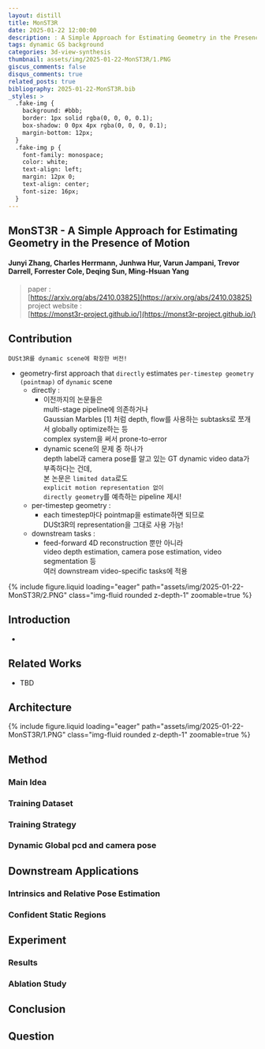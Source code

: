 ```yaml
---
layout: distill
title: MonST3R
date: 2025-01-22 12:00:00
description: : A Simple Approach for Estimating Geometry in the Presence of Motion (ICLR 2025)
tags: dynamic GS background
categories: 3d-view-synthesis
thumbnail: assets/img/2025-01-22-MonST3R/1.PNG
giscus_comments: false
disqus_comments: true
related_posts: true
bibliography: 2025-01-22-MonST3R.bib
_styles: >
  .fake-img {
    background: #bbb;
    border: 1px solid rgba(0, 0, 0, 0.1);
    box-shadow: 0 0px 4px rgba(0, 0, 0, 0.1);
    margin-bottom: 12px;
  }
  .fake-img p {
    font-family: monospace;
    color: white;
    text-align: left;
    margin: 12px 0;
    text-align: center;
    font-size: 16px;
  }
---
```


## MonST3R - A Simple Approach for Estimating Geometry in the Presence of Motion

#### Junyi Zhang, Charles Herrmann, Junhwa Hur, Varun Jampani, Trevor Darrell, Forrester Cole, Deqing Sun, Ming-Hsuan Yang

> paper :  
[https://arxiv.org/abs/2410.03825](https://arxiv.org/abs/2410.03825)  
project website :  
[https://monst3r-project.github.io/](https://monst3r-project.github.io/)  

## Contribution

`DUSt3R를 dynamic scene에 확장한 버전!`

- geometry-first approach that `directly` estimates `per-timestep geometry (pointmap)` of `dynamic` scene
  - directly :  
    - 이전까지의 논문들은  
    multi-stage pipeline에 의존하거나  
    Gaussian Marbles <d-cite key="GaussianMarbles">[1]</d-cite> 처럼 depth, flow를 사용하는 subtasks로 쪼개서 globally optimize하는 등  
    complex system을 써서 prone-to-error
    - dynamic scene의 문제 중 하나가  
    depth label과 camera pose를 알고 있는 GT dynamic video data가 부족하다는 건데,  
    본 논문은 `limited data`로도  
    `explicit motion representation 없이`  
    `directly geometry`를 예측하는 pipeline 제시!
  - per-timestep geometry :  
    - each timestep마다 pointmap을 estimate하면 되므로  
    DUSt3R의 representation을 그대로 사용 가능!
  - downstream tasks :  
    - feed-forward 4D reconstruction 뿐만 아니라  
    video depth estimation, camera pose estimation, video segmentation 등  
    여러 downstream video-specific tasks에 적용

<div class="row mt-3">
    <div class="col-sm mt-3 mt-md-0">
        {% include figure.liquid loading="eager" path="assets/img/2025-01-22-MonST3R/2.PNG" class="img-fluid rounded z-depth-1" zoomable=true %}
    </div>
</div>

## Introduction

- 

## Related Works

- TBD

## Architecture

<div class="row mt-3">
    <div class="col-sm mt-3 mt-md-0">
        {% include figure.liquid loading="eager" path="assets/img/2025-01-22-MonST3R/1.PNG" class="img-fluid rounded z-depth-1" zoomable=true %}
    </div>
</div>

## Method

### Main Idea

### Training Dataset

### Training Strategy

### Dynamic Global pcd and camera pose

## Downstream Applications

### Intrinsics and Relative Pose Estimation

### Confident Static Regions

## Experiment

### Results

### Ablation Study

## Conclusion

## Question